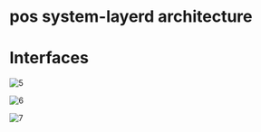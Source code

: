 # pos system-layerd architecture
# Interfaces
![5](https://github.com/Harsha-Pradeep377/pos-layerd-assignment/assets/143179639/d6e53577-1ccc-4bed-abf5-bcb181dc6f9b)

![6](https://github.com/Harsha-Pradeep377/pos-layerd-assignment/assets/143179639/96c035bc-ab65-47ea-95c0-f0b191bd64c7)

![7](https://github.com/Harsha-Pradeep377/pos-layerd-assignment/assets/143179639/03269dc5-2b39-44f9-ad3c-72373fd18461)
